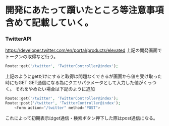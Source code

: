 # 開発にあたって躓いたところ等注意事項含めて記載していく。

### TwitterAPI
https://developer.twitter.com/en/portal/products/elevated
上記の開発画面でトークンの取得など行う。

```php
Route::get('/twitter', 'TwitterController@index');
```
上記のようにgetだけにすると取得は問題なくできるが画面から値を受け取った時にもGET
GET通信になる為にクエリパラメータとして入力した値がくっつく。
それをやめたい場合は下記のように追加
```php
Route::get('/twitter', 'TwitterController@index');
Route::post('/twitter', 'TwitterController@index');
    <form action="/twitter" method="POST">
```
これによって初期表示はget通信・検索ボタン押下した際はpost通信になる。
